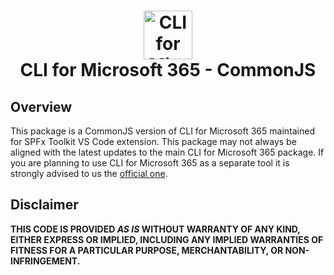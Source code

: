 <h1 align="center">
  <a href="https://pnp.github.io/cli-microsoft365">
    <img alt="CLI for Microsoft 365" src="./docs/docs/images/pnp-cli-microsoft365-blue.svg" height="78">
  </a>
  <br>CLI for Microsoft 365 - CommonJS<br>
</h1>

## Overview

This package is a CommonJS version of CLI for Microsoft 365 maintained for SPFx Toolkit VS Code extension. This package may not always be aligned with the latest updates to the main CLI for Microsoft 365 package. 
If you are planning to use CLI for Microsoft 365 as a separate tool it is strongly advised to us the [official one](https://www.npmjs.com/package/@pnp/cli-microsoft365).

## Disclaimer

**THIS CODE IS PROVIDED *AS IS* WITHOUT WARRANTY OF ANY KIND, EITHER EXPRESS OR IMPLIED, INCLUDING ANY IMPLIED WARRANTIES OF FITNESS FOR A PARTICULAR PURPOSE, MERCHANTABILITY, OR NON-INFRINGEMENT.**
